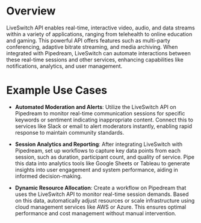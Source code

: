 # Overview

LiveSwitch API enables real-time, interactive video, audio, and data streams within a variety of applications, ranging from telehealth to online education and gaming. This powerful API offers features such as multi-party conferencing, adaptive bitrate streaming, and media archiving. When integrated with Pipedream, LiveSwitch can automate interactions between these real-time sessions and other services, enhancing capabilities like notifications, analytics, and user management.

# Example Use Cases

- **Automated Moderation and Alerts**: Utilize the LiveSwitch API on Pipedream to monitor real-time communication sessions for specific keywords or sentiment indicating inappropriate content. Connect this to services like Slack or email to alert moderators instantly, enabling rapid response to maintain community standards.

- **Session Analytics and Reporting**: After integrating LiveSwitch with Pipedream, set up workflows to capture key data points from each session, such as duration, participant count, and quality of service. Pipe this data into analytics tools like Google Sheets or Tableau to generate insights into user engagement and system performance, aiding in informed decision-making.

- **Dynamic Resource Allocation**: Create a workflow on Pipedream that uses the LiveSwitch API to monitor real-time session demands. Based on this data, automatically adjust resources or scale infrastructure using cloud management services like AWS or Azure. This ensures optimal performance and cost management without manual intervention.
